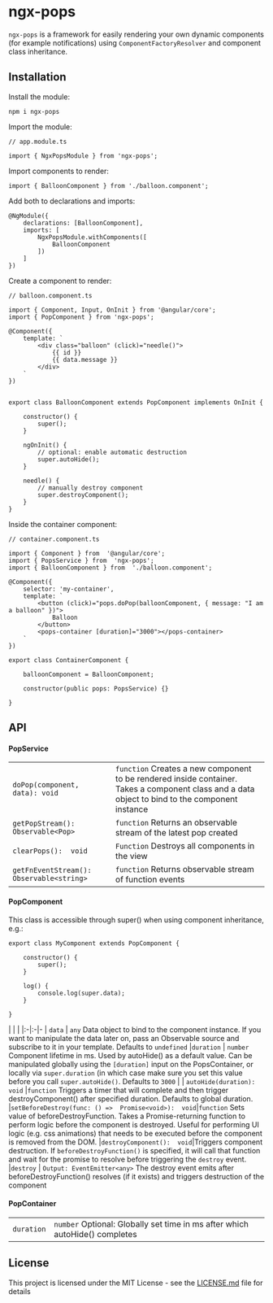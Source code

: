 
# ngx-pops

`ngx-pops` is a framework for easily rendering your own dynamic components (for example notifications) using `ComponentFactoryResolver` and component class inheritance.






## Installation

Install the module:

    npm i ngx-pops

Import the module:

    // app.module.ts
    
    import { NgxPopsModule } from 'ngx-pops';
    
Import components to render:
  
    import { BalloonComponent } from './balloon.component';

Add both to declarations and imports:

    @NgModule({    
        declarations: [BalloonComponent],    
        imports: [
            NgxPopsModule.withComponents([
                BalloonComponent
	        ])
	    ]
    })
Create a component to render:
	

    // balloon.component.ts
    
    import { Component, Input, OnInit } from '@angular/core';
    import { PopComponent } from 'ngx-pops';
        
    @Component({    
	    template: `    
		    <div class="balloon" (click)="needle()">
		        {{ id }}
			    {{ data.message }}
	        </div>    
	    `    
    })
    

    export class BalloonComponent extends PopComponent implements OnInit {  
        	            
	    constructor() {    
		    super();
	    }
	    
	    ngOnInit() {
		    // optional: enable automatic destruction
		    super.autoHide();
	    }
       
	    needle() {
		    // manually destroy component
	        super.destroyComponent();
	    }
    }
    

Inside the container component:

    // container.component.ts
    
    import { Component } from  '@angular/core';
    import { PopsService } from  'ngx-pops';    
    import { BalloonComponent } from  './balloon.component';

    @Component({    
	    selector: 'my-container',    
	    template: `    
		    <button (click)="pops.doPop(balloonComponent, { message: "I am a balloon" })">
			    Balloon
			</button>
		    <pops-container [duration]="3000"></pops-container>
        `    
    })

    export class ContainerComponent {
    
	    balloonComponent = BalloonComponent;
	    
	    constructor(public pops: PopsService) {}	
	        
    }


## API

#### PopService
||  | 
|:-|-|
| `doPop(component, data): void` | `function` Creates a new component to be rendered inside container. Takes a component class and a data object to bind to the component instance
| `getPopStream():  Observable<Pop>` | `function` Returns an observable stream of the latest pop created |
|`clearPops():  void`|`Function` Destroys all components in the view |
|`getFnEventStream():  Observable<string>` | `function` Returns observable stream of function events

#### PopComponent
This class is accessible through super() when using component inheritance, e.g.:

    export class MyComponent extends PopComponent {
    
	    constructor() {
		    super();
		}
		
		log() {
			console.log(super.data);
		}
	
	}
| | |
|:-|:-|-
| `data` | `any` Data object to bind to the component instance. If you want to manipulate the data later on, pass an Observable source and subscribe to it in your template. Defaults to `undefined`
|`duration` | `number` Component lifetime in ms. Used by autoHide() as a default value. Can be manipulated globally using the `[duration]` input on the PopsContainer, or locally via `super.duration` (in which case make sure you set this value before you call `super.autoHide()`. Defaults to `3000` |
| `autoHide(duration):  void` |`function` Triggers a timer that will complete and then trigger destroyComponent() after specified duration. Defaults to global duration.
|`setBeforeDestroy(func: () =>  Promise<void>):  void`|`function` Sets value of beforeDestroyFunction. Takes a Promise-returning function to perform logic before the component is destroyed. Useful for performing UI logic (e.g. css animations) that needs to be executed before the component is removed from the DOM.
|`destroyComponent():  void`|Triggers component destruction. If `beforeDestroyFunction()` is specified, it will call that function and wait for the promise to resolve before triggering the `destroy` event.
|`destroy`  | `Output: EventEmitter<any>` The destroy event emits after beforeDestroyFunction() resolves (if it exists) and triggers destruction of the component
#### PopContainer
|||
|--|-|
|`duration` | `number` Optional: Globally set time in ms after which autoHide() completes

## License

This project is licensed under the MIT License - see the [LICENSE.md](LICENSE.md) file for details

